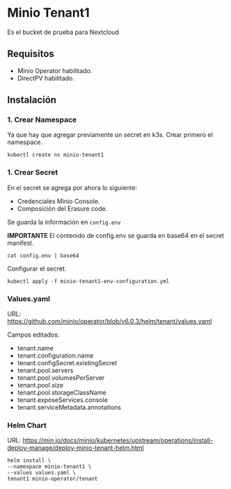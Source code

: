# Minio Tenant1

Es el bucket de prueba para Nextcloud

## Requisitos

- Minio Operator habilitado.
- DirectPV habilitado.

## Instalación

### 1. Crear Namespace

Ya que hay que agregar previamente un secret en k3s. Crear primero el namespace.

```
kubectl create ns minio-tenant1
```
### 1. Crear Secret

En el secret se agrega por ahora lo siguiente:

- Credenciales Minio Console.
- Composición del Erasure code.

Se guarda la información en `config.env`

**IMPORTANTE** El contenido de config.env se guarda en base64 en el secret manifest. 

```
cat config.env | base64
```
Configurar el secret.

```
kubectl apply -f minio-tenant1-env-configuration.yml
```

### Values.yaml

URL: https://github.com/minio/operator/blob/v6.0.3/helm/tenant/values.yaml

Campos editados:

- tenant.name
- tenant.configuration.name
- tenant.configSecret.existingSecret
- tenant.pool.servers
- tenant.pool.volumesPerServer
- tenant.pool.size
- tenant.pool.storageClassName
- tenant.exposeServices.console
- tenant.serviceMetadata.annotations

### Helm Chart

URL: https://min.io/docs/minio/kubernetes/upstream/operations/install-deploy-manage/deploy-minio-tenant-helm.html

```
helm install \
--namespace minio-tenant1 \
--values values.yaml \
tenant1 minio-operator/tenant
```